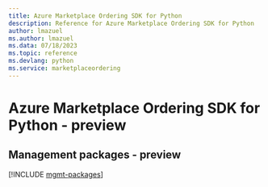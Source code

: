 ```yaml
---
title: Azure Marketplace Ordering SDK for Python
description: Reference for Azure Marketplace Ordering SDK for Python
author: lmazuel
ms.author: lmazuel
ms.data: 07/18/2023
ms.topic: reference
ms.devlang: python
ms.service: marketplaceordering
---
```

# Azure Marketplace Ordering SDK for Python - preview

## Management packages - preview
[!INCLUDE [mgmt-packages](marketplace-ordering-mgmt-index.md)]
